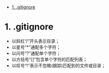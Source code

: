 
- [1. .gitignore](#1-gitignore)
# 1. .gitignore

- 以斜杠“/”开头表示目录；
- 以星号“*”通配多个字符；
- 以问号“?”通配单个字符；
- 以方括号“[]”包含单个字符的匹配列表；
- 以叹号“!”表示不忽略(跟踪)匹配到的文件或目录；